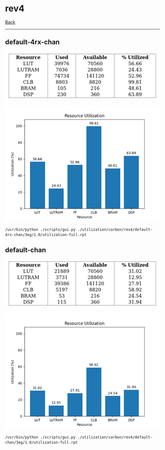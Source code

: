 # rev4

[Back](<../carbon.md>)

---

## default-4rx-chan

<p align="center">
	<img src="../../../../images/carbon/rev4/default-4rx-chan/3eg/1.0/table.jpg" />
</p>

<p align="center">
	<img src="../../../../images/carbon/rev4/default-4rx-chan/3eg/1.0/graph.png" />
</p>

`/usr/bin/python ./scripts/gui.py ./utilization/carbon/rev4/default-4rx-chan/3eg/1.0/utilization-full.rpt`

## default-chan

<p align="center">
	<img src="../../../../images/carbon/rev4/default-chan/3eg/1.0/table.jpg" />
</p>

<p align="center">
	<img src="../../../../images/carbon/rev4/default-chan/3eg/1.0/graph.png" />
</p>

`/usr/bin/python ./scripts/gui.py ./utilization/carbon/rev4/default-chan/3eg/1.0/utilization-full.rpt`

